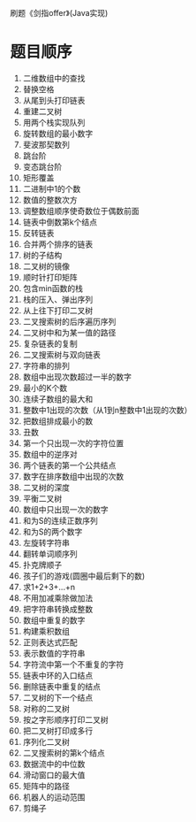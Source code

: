 
刷题《剑指offer》(Java实现)

# 题目顺序

1. 二维数组中的查找
2. 替换空格
3. 从尾到头打印链表
4. 重建二叉树
5. 用两个栈实现队列
6. 旋转数组的最小数字
7. 斐波那契数列
8. 跳台阶
9. 变态跳台阶
10. 矩形覆盖
11. 二进制中1的个数
12. 数值的整数次方
13. 调整数组顺序使奇数位于偶数前面
14. 链表中倒数第k个结点
15. 反转链表
16. 合并两个排序的链表
17. 树的子结构
18. 二叉树的镜像
19. 顺时针打印矩阵
20. 包含min函数的栈
21. 栈的压入、弹出序列
22. 从上往下打印二叉树
23. 二叉搜索树的后序遍历序列
24. 二叉树中和为某一值的路径
25. 复杂链表的复制
26. 二叉搜索树与双向链表
27. 字符串的排列
28. 数组中出现次数超过一半的数字
29. 最小的K个数
30. 连续子数组的最大和
31. 整数中1出现的次数（从1到n整数中1出现的次数）
32. 把数组排成最小的数
33. 丑数
34. 第一个只出现一次的字符位置
35. 数组中的逆序对
36. 两个链表的第一个公共结点
37. 数字在排序数组中出现的次数
38. 二叉树的深度
39. 平衡二叉树
40. 数组中只出现一次的数字
41. 和为S的连续正数序列
42. 和为S的两个数字
43. 左旋转字符串
44. 翻转单词顺序列
45. 扑克牌顺子
46. 孩子们的游戏(圆圈中最后剩下的数)
47. 求1+2+3+...+n
48. 不用加减乘除做加法
49. 把字符串转换成整数
50. 数组中重复的数字
51. 构建乘积数组
52. 正则表达式匹配
53. 表示数值的字符串
54. 字符流中第一个不重复的字符
55. 链表中环的入口结点
56. 删除链表中重复的结点
57. 二叉树的下一个结点
58. 对称的二叉树
59. 按之字形顺序打印二叉树
60. 把二叉树打印成多行
61. 序列化二叉树
62. 二叉搜索树的第k个结点
63. 数据流中的中位数
64. 滑动窗口的最大值
65. 矩阵中的路径
66. 机器人的运动范围
67. 剪绳子
